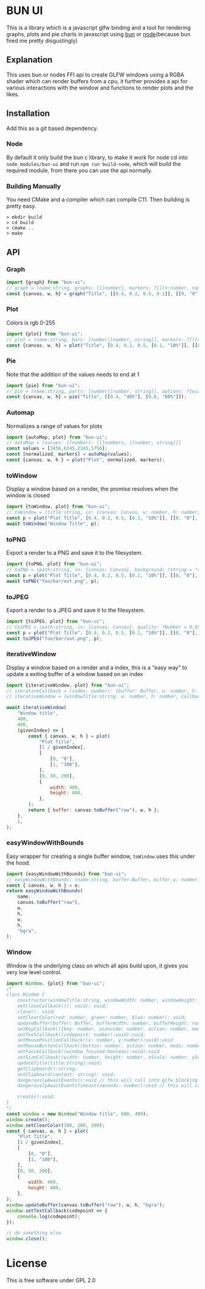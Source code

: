 # BUN UI
This is a library which is a javascript glfw binding and a tool for rendering graphs, plots and pie charts in javascript using [bun](https://bun.sh) or [node](https://nodejs.org/en)(because bun fired me pretty disgustingly)


## Explanation
This uses bun or nodes FFI api to create GLFW windows using a RGBA shader which can render buffers from a cpu, it further provides a api for various interactions with the window and functions to render plots and the likes.

## Installation
Add this as a git based dependency.

### Node
By default it only build the bun c library, to make it work for node cd into `node_modules/bun-ui` and run `npm run build-node`, which will build the required module,
from there you can use the api normally.

### Building Manually
You need CMake and a compiler which can compile C11.
Then building is pretty easy.
```
> mkdir build
> cd build
> cmake ..
> make
```

## API

### Graph
```js
import {graph} from "bun-ui";
// graph = (name:string, graphs: [[]number], markers: ?[][n:number, name: string], options: ?{width: number, height: number}): {canvas:Canvas, w: number, h: number}
const {canvas, w, h} = graph("Title", [[0.4, 0.2, 0.5, 0.1]], [[0, "0"], [1, "100"]]);
```
### Plot
Colors is rgb 0-255
```js
import {plot} from "bun-ui";
// plot = (name:string, bars: [number|[number, string]], markers: ?[][n:number, name: string], color: [number, number, number], options: ?{width: number, height: number, spacing: number}): {canvas:Canvas, w: number, h: number}
const {canvas, w, h} = plot("Title", [0.4, 0.2, 0.5, [0.1, "10%"]], [[0, "0"], [1, "100"]]);
```
### Pie
Note that the addition of the values needs to end at 1
```js
import {pie} from "bun-ui";
// pie = (name:string, parts: [number|[number, string]], options: ?{width: number, height: number}): {canvas:Canvas, w: number, h: number}
const {canvas, w, h} = pie("Title", [[0.4, "40%"], [0.6, "60%"]]);
```
### Automap
Normalizes a range of values for plots
```js
import {autoMap, plot} from "bun-ui";
// autoMap = (values: []number): [[]numbers, [[number, string]]]
const values = [3456,6345,2345,5756];
const [normalized, markers] = autoMap(values);
const {canvas, w, h } = plot("Plot", normalized, markers);

```
### toWindow
Display a window based on a render, the promise resolves when the window is closed
```js
import {toWindow, plot} from "bun-ui";
// toWindow = (title:string, in: {canvas: Canvas, w: number, h: number}): Promise<void>
const p = plot("Plot Title", [0.4, 0.2, 0.5, [0.1, "10%"]], [[0, "0"], [1, "100"]]);
await toWindow("Window Title", p);
```
### toPNG
Export a render to a PNG and save it to the filesystem.
```js
import {toPNG, plot} from "bun-ui";
// toPNG = (path:string, in: {canvas: Canvas}, background: ?string = "rgb(200, 200, 200)"): Promise<void>
const p = plot("Plot Title", [0.4, 0.2, 0.5, [0.1, "10%"]], [[0, "0"], [1, "100"]]);
await toPNG("foo/bar/out.png", p);
```
### toJPEG
Export a render to a JPEG and save it to the filesystem.
```js
import {toJPEG, plot} from "bun-ui";
// toJPEG = (path:string, in: {canvas: Canvas}, quality: ?Number = 0.95): Promise<void>
const p = plot("Plot Title", [0.4, 0.2, 0.5, [0.1, "10%"]], [[0, "0"], [1, "100"]]);
await toJPEG("foo/bar/out.png", p);
```
### iterativeWindow
Display a window based on a render and a index, this is a "easy way" to update a exiting buffer of a window based on an index
```js
import {iterativeWindow, plot} from "bun-ui";
// iterativeCallback = (index: number): {buffer: Buffer, w: number, h: number, index: ?number, type: ?"rgb"|"rgba"|"bgra"}
// iterativeWindow = (windowTitle:string, w: number, h: number, callback: iterativeCallback, initial_index: ?number = 1): Promise<void>

await iterativeWindow(
    "Window title",
    400,
    400,
    (givenIndex) => {
        const { canvas, w, h } = plot(
            "Plot Title",
            [1 / givenIndex],
            [
                [0, "0"],
                [1, "100"],
            ],
            [0, 50, 200],
            {
                width: 400,
                height: 400,
            },
        );
        return { buffer: canvas.toBuffer("raw"), w, h };
    },
    1,
);
```

### easyWindowWithBounds
Easy wrapper for creating a single buffer window, `toWindow` uses this under the hood.
```js
import {easyWindowWithBounds} from "bun-ui";
// easyWindowWithBounds: (name:string, buffer:Buffer, buffer_w: number, buffer_h: number, window_w: number, window_h: number, type: ?"rgb"|"rgba"|"bgra" = "rgba", winCb: ?(Window)): Promise<void>
const { canvas, w, h } = o;
return easyWindowWithBounds(
    name,
    canvas.toBuffer("raw"),
    w,
    h,
    w,
    h,
    "bgra",
);

```

### Window
Window is the underlying class on which all apis build upon, it gives you very low level control.
```js
import Window, {plot} from "bun-ui";
/* 
class Window {
    constructor(windowTitle:string, windowWidth: number, windowHeight: number);
    setCloseCallback((): void): void;
    close(): void;
    setClearColor(red: number, green: number, blue: number): void;
    updateBuffer(buffer: Buffer, bufferWidth: number, bufferHeight: number, type: ?"rgb"|"rgba"|"bgra" = "rgba"): void;
    setKeyCallback(({key: number, scancode: number, action: number, mods: number}):void):void;
    setTextCallback((codepoint: number):void):void;
    setMousePositionCallback((x: number, y:number):void):void
    setMouseButtonCallback((button: number, action: number, mods: number):void):void
    setFocusCallback((window_focused:boolean):void):void
    setSizeCallback((width: number, height: number, xScale: number, yScale: number):void):void
    updateTitle(title:string):void;
    getClipboard():string;
    setClipboard(content: string): void;
    dangerouslyAwaitEvents():void // this will call into glfw blocking the main thread since the ui is executed on the main js thread.
    dangerouslyAwaitEventsTimeout(seconds: number):void // this will call into glfw blocking the main thread since the ui is executed on the main js thread.

    create():void;
}
*/
const window = new Window("Window title", 600, 400);
window.create();
window.setClearColor(200, 200, 200);
const { canvas, w, h } = plot(
    "Plot Title",
    [1 / givenIndex],
    [
        [0, "0"],
        [1, "100"],
    ],
    [0, 50, 200],
    {
        width: 400,
        height: 400,
    },
);
window.updateBuffer(canvas.toBuffer("raw"), w, h, "bgra");
window.setTextCallback(codepoint => {
    console.log(codepoint);
});

// do something else
window.close();
```

# License
This is free software under GPL 2.0